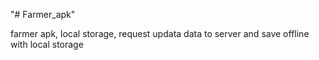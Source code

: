 "# Farmer_apk" 

farmer apk, local storage, request updata data to server and save offline with local storage
